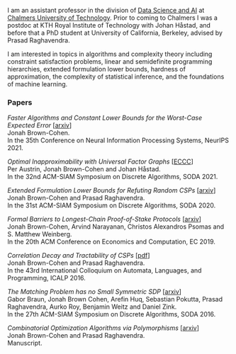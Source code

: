 I am an assistant professor in the division of [Data Science and AI](https://www.chalmers.se/en/departments/cse/organisation/dsai/Pages/default.aspx/) at [Chalmers University of Technology](https://www.chalmers.se/en/Pages/default.aspx). Prior to coming to Chalmers I was a postdoc at KTH Royal Institute of Technology with Johan Håstad, and before that a PhD student at University of California, Berkeley, advised by Prasad Raghavendra.

I am interested in topics in algorithms and complexity theory including constraint satisfaction problems, linear and semidefinite programming hierarchies, extended formulation lower bounds, hardness of approximation, the complexity of statistical inference, and the foundations of machine learning.

### Papers
_Faster Algorithms and Constant Lower Bounds for the Worst-Case Expected Error_ [[arxiv](https://arxiv.org/abs/2112.13832)]\
Jonah Brown-Cohen.\
In the 35th Conference on Neural Information Processing Systems, NeurIPS 2021.

_Optimal Inapproximability with Universal Factor Graphs_ [[ECCC](https://eccc.weizmann.ac.il/report/2019/151/)]\
Per Austrin, Jonah Brown-Cohen and Johan Håstad.\
In the 32nd ACM-SIAM Symposium on Discrete Algorithms, SODA 2021.

_Extended Formulation Lower Bounds for Refuting Random CSPs_ [[arxiv](https://arxiv.org/abs/1911.02911)]\
Jonah Brown-Cohen and Prasad Raghavendra.\
In the 31st ACM-SIAM Symposium on Discrete Algorithms, SODA 2020.

_Formal Barriers to Longest-Chain Proof-of-Stake Protocols_ [[arxiv](https://arxiv.org/abs/1809.06528)]\
Jonah Brown-Cohen, Arvind Narayanan, Christos Alexandros Psomas and S. Matthew Weinberg.\
  In the 20th ACM Conference on Economics and Computation, EC 2019.

_Correlation Decay and Tractability of CSPs_ [[pdf](https://drops.dagstuhl.de/opus/volltexte/2016/6206/pdf/LIPIcs-ICALP-2016-79.pdf)]\
Jonah Brown-Cohen and Prasad Raghavendra.\
In the 43rd International Colloquium on Automata, Languages, and Programming, ICALP 2016.

_The Matching Problem has no Small Symmetric SDP_ [[arxiv](https://arxiv.org/abs/1504.00703)]\
Gabor Braun, Jonah Brown Cohen, Arefin Huq, Sebastian Pokutta, Prasad Raghavendra, Aurko Roy, Benjamin Weitz and Daniel Zink.\
In the 27th ACM-SIAM Symposium on Discrete Algorithms, SODA 2016.


_Combinatorial Optimization Algorithms via Polymorphisms_ [[arxiv](https://arxiv.org/abs/1501.01598)]\
Jonah Brown-Cohen and Prasad Raghavendra.\
Manuscript.
